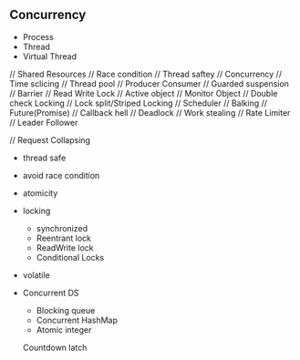 ## Concurrency

- Process
- Thread
- Virtual Thread

// Shared Resources
// Race condition
// Thread saftey
// Concurrency
// Time sclicing
// Thread pool
// Producer Consumer
// Guarded suspension
// Barrier
// Read Write Lock
// Active object
// Monitor Object
// Double check Locking
// Lock split/Striped Locking
// Scheduler
// Balking
// Future(Promise)
// Callback hell
// Deadlock
// Work stealing
// Rate Limiter
// Leader Follower

// Request Collapsing

- thread safe
- avoid race condition
- atomicity
- locking
  - synchronized
  - Reentrant lock
  - ReadWrite lock
  - Conditional Locks
- volatile
- Concurrent DS

  - Blocking queue
  - Concurrent HashMap
  - Atomic integer

  Countdown latch

